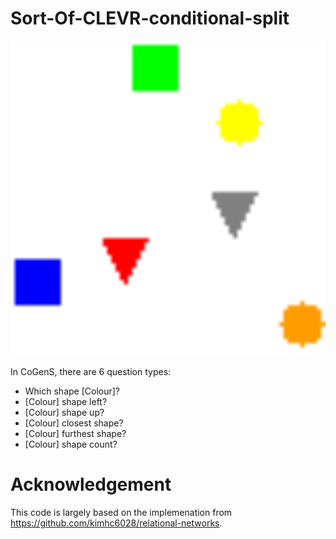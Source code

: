# Sort-Of-CLEVR-conditional-split
![alt text](https://github.com/hansungj/Sort-Of-CLEVR-conditional-split/blob/main/0.png)


In CoGenS, there are 6 question types: 
- Which shape [Colour]?
- [Colour] shape left?
- [Colour] shape up?
- [Colour] closest shape?
- [Colour] furthest shape?
- [Colour] shape count?

# Acknowledgement 
This code is largely based on the implemenation from https://github.com/kimhc6028/relational-networks.
